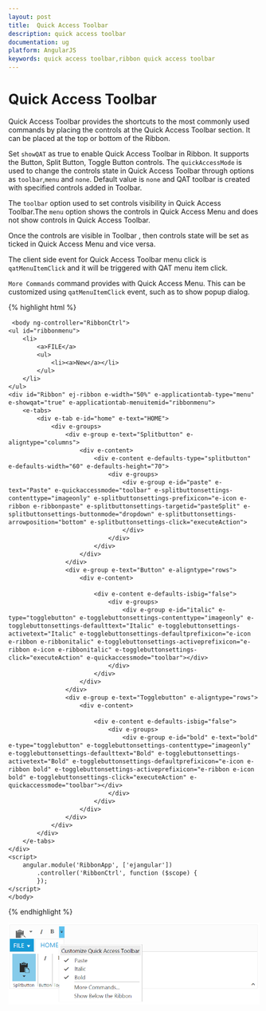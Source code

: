 ```yaml
---
layout: post
title:  Quick Access Toolbar
description: quick access toolbar
documentation: ug
platform: AngularJS
keywords: quick access toolbar,ribbon quick access toolbar
---
```


# Quick Access Toolbar

Quick Access Toolbar provides the shortcuts to the most commonly used commands by placing the controls at the Quick Access Toolbar section. It can be placed at the top or bottom of the Ribbon.

Set `showQAT` as true to enable Quick Access Toolbar in Ribbon. It supports the Button, Split Button, Toggle Button controls. The `quickAccessMode` is used to change the controls state in Quick Access Toolbar through options as `toolbar`,`menu` and `none`. Default value is `none` and QAT toolbar is created with specified controls added in Toolbar.

The `toolbar` option used to set controls visibility in Quick Access Toolbar.The `menu` option shows the controls in Quick Access Menu and does not show controls in Quick Access Toolbar.

Once the controls are visible in Toolbar , then controls state will be set as ticked in Quick Access Menu and vice versa.  

The client side event for Quick Access Toolbar menu click is `qatMenuItemClick` and it will be triggered with QAT menu item click.

`More Commands` command provides with Quick Access Menu. This can be customized using `qatMenuItemClick` event, such as to show popup dialog. 

{% highlight html %}

	 <body ng-controller="RibbonCtrl">
    <ul id="ribbonmenu">
        <li>
            <a>FILE</a>
            <ul>
                <li><a>New</a></li>
            </ul>
        </li>
    </ul>
    <div id="Ribbon" ej-ribbon e-width="50%" e-applicationtab-type="menu" e-showqat="true" e-applicationtab-menuitemid="ribbonmenu">
        <e-tabs>
            <div e-tab e-id="home" e-text="HOME">
                <div e-groups>
                    <div e-group e-text="Splitbutton" e-aligntype="columns">
                        <div e-content>
                            <div e-content e-defaults-type="splitbutton" e-defaults-width="60" e-defaults-height="70">
                                <div e-groups>
                                    <div e-group e-id="paste" e-text="Paste" e-quickaccessmode="toolbar" e-splitbuttonsettings-contenttype="imageonly" e-splitbuttonsettings-prefixicon="e-icon e-ribbon e-ribbonpaste" e-splitbuttonsettings-targetid="pasteSplit" e-splitbuttonsettings-buttonmode="dropdown" e-splitbuttonsettings-arrowposition="bottom" e-splitbuttonsettings-click="executeAction">
                                    </div>
                                </div>
                            </div>
                        </div>
                    </div>
                    <div e-group e-text="Button" e-aligntype="rows">
                        <div e-content>

                            <div e-content e-defaults-isbig="false">
                                <div e-groups>
                                    <div e-group e-id="italic" e-type="togglebutton" e-togglebuttonsettings-contenttype="imageonly" e-togglebuttonsettings-defaulttext="Italic" e-togglebuttonsettings-activetext="Italic" e-togglebuttonsettings-defaultprefixicon="e-icon e-ribbon e-ribbonitalic" e-togglebuttonsettings-activeprefixicon="e-ribbon e-icon e-ribbonitalic" e-togglebuttonsettings-click="executeAction" e-quickaccessmode="toolbar"></div>
                                </div>
                            </div>
                        </div>
                    </div>
                    <div e-group e-text="Togglebutton" e-aligntype="rows">
                        <div e-content>

                            <div e-content e-defaults-isbig="false">
                                <div e-groups>
                                    <div e-group e-id="bold" e-text="bold" e-type="togglebutton" e-togglebuttonsettings-contenttype="imageonly" e-togglebuttonsettings-defaulttext="Bold" e-togglebuttonsettings-activetext="Bold" e-togglebuttonsettings-defaultprefixicon="e-icon e-ribbon bold" e-togglebuttonsettings-activeprefixicon="e-ribbon e-icon bold" e-togglebuttonsettings-click="executeAction" e-quickaccessmode="toolbar"></div>
                                </div>
                            </div>
                        </div>
                    </div>
                </div>
            </div>
        </e-tabs>
    </div>
    <script>
        angular.module('RibbonApp', ['ejangular'])
            .controller('RibbonCtrl', function ($scope) {
            });
    </script>
    </body>
	
{% endhighlight %}

![](Quick-Access-Toolbar_images/Quick-Access-Toolbar_img1.png)
